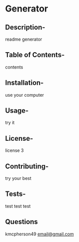 
  # Generator 

  ## Description-
  readme generator

  ## Table of Contents-
  contents

  ## Installation-
  use your computer

  ## Usage-
  try it

  ## License-
  license 3

  ## Contributing-
  try your best

  ## Tests-
  test test test

  ## Questions
  kmcpherson49
  email@gmail.com

